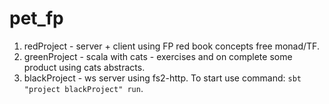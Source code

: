# pet_fp

1. redProject - server + client using FP red book concepts free monad/TF.
2. greenProject - scala with cats - exercises and on complete some product using cats abstracts.
3. blackProject - ws server using fs2-http. To start use command: `sbt "project blackProject" run`.
